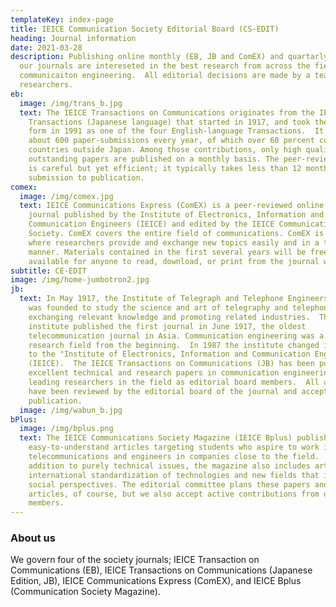 ```yaml
---
templateKey: index-page
title: IEICE Communication Society Editorial Board (CS-EDIT)
heading: Journal information
date: 2021-03-28
description: Publishing online monthly (EB, JB and ComEX) and quartarly (Bplus),
  our journals are intereseted in the best research from across the field of
  communicaiton engineering.  All editorial decisions are made by a team of top
  researchers.
eb:
  image: /img/trans_b.jpg
  text: The IEICE Transactions on Communications originates from the IEICE
    Transactions (Japanese language) that started in 1917, and took the current
    form in 1991 as one of the four English-language Transactions.  It receives
    about 600 paper-submissions every year, of which over 60 percent come from
    countries outside Japan. Among those contributions, only high quality and
    outstanding papers are published on a monthly basis. The peer-review process
    is careful but yet efficient; it typically takes less than 12 months from
    submission to publication.
comex:
  image: /img/comex.jpg
  text: IEICE Communications Express (ComEX) is a peer-reviewed online letter
    journal published by the Institute of Electronics, Information and
    Communication Engineers (IEICE) and edited by the IEICE Communications
    Society. ComEX covers the entire field of communications. ComEX is a medium
    where researchers provide and exchange new topics easily and in a timely
    manner. Materials contained in the first several years will be freely
    available for anyone to read, download, or print from the journal web site.
subtitle: CE-EDIT
image: /img/home-jumbotron2.jpg
jb:
  text: In May 1917, the Institute of Telegraph and Telephone Engineers of Japan
    was founded to study the science and art of telegraphy and telephony,
    exchanging relevant knowledge and promoting related industries.  The
    institute published the first journal in June 1917, the oldest
    telecommunication journal in Asia. Communication engineering was a popular
    research field from the beginning.  In 1987 the institute changed its name
    to the "Institute of Electronics, Information and Communication Engineers"
    (IEICE).  The IEICE Transactions on Communications (JB) has been publishing
    excellent technical and research papers in communication engineering with
    leading researchers in the field as editorial board members.  All articles
    have been reviewed by the editorial board of the journal and accepted for
    publication.
  image: /img/wabun_b.jpg
bPlus:
  image: /img/bplus.png
  text: The IEICE Communications Society Magazine (IEICE Bplus) publishes
    easy-to-understand articles targeting students who aspire to work in
    telecommunications and engineers in companies close to the field.  In
    addition to purely technical issues, the magazine also includes articles on
    international standardization of technologies and new fields that integrate
    social perspectives. The editorial committee plans these papers and
    articles, of course, but we also accept active contributions from our
    members.
---
```


### About us

We govern four of the society journals; IEICE Transaction on Communications (EB), IEICE Transactions on Communications (Japanese Edition, JB), IEICE Communications Express (ComEX), and IEICE Bplus (Communication Society Magazine).